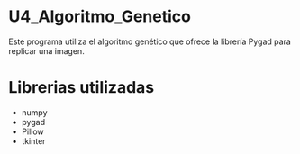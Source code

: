 # U4_Algoritmo_Genetico
Este programa utiliza el algoritmo genético que ofrece la librería Pygad para replicar una imagen.

# Librerias utilizadas
- numpy
- pygad
- Pillow
- tkinter
